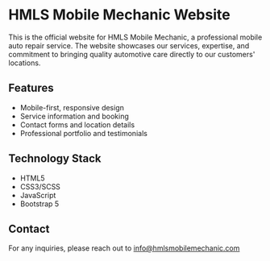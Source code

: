 # HMLS Mobile Mechanic Website

This is the official website for HMLS Mobile Mechanic, a professional mobile auto repair service. The website showcases our services, expertise, and commitment to bringing quality automotive care directly to our customers' locations.

## Features
- Mobile-first, responsive design
- Service information and booking
- Contact forms and location details
- Professional portfolio and testimonials

## Technology Stack
- HTML5
- CSS3/SCSS
- JavaScript
- Bootstrap 5

## Contact
For any inquiries, please reach out to info@hmlsmobilemechanic.com
